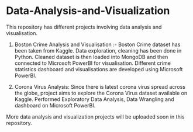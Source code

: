 # Data-Analysis-and-Visualization

This repository has different projects involving data analysis and visualisation. 

1. Boston Crime Analysis and Visualisation :- Boston Crime dataset has been taken from Kaggle. Data exploration, cleaning has been done in Python. Cleaned dataset is then loaded into MongoDB and then connected to Microsoft PowerBI for visualisation. 
Different crime statistics dashboard and visualisations are developed using Microsoft PowerBI. 

2. Corona Virus Analysis: Since there is latest corona virus spread across the globe, project aims to explore the Corona Virus dataset available on Kaggle. Performed Exploratory Data Analysis, Data Wrangling and dashboard on Microsoft PowerBI. 

More data analysis and visualization projects will be uploaded soon in this repository. 

